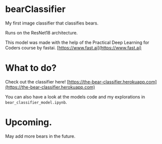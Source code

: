 # bearClassifier
My first image classifier that classifies bears.

Runs on the ResNet18 architecture.

This model was made with the help of the Practical Deep Learning for Coders course by fastai.
[https://www.fast.ai](https://www.fast.ai)

# What to do?
Check out the classifier here!
[https://the-bear-classifier.herokuapp.com](https://the-bear-classifier.herokuapp.com)

You can also have a look at the models code and my explorations in `bear_classifier_model.ipynb`.

# Upcoming.
May add more bears in the future.
